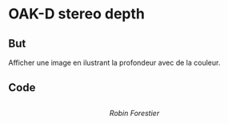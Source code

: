 # OAK-D stereo depth

## But

Afficher une image en ilustrant la profondeur avec de la couleur.

## Code

<h2> </h2>

<div align="center">
    <i>Robin Forestier</i>
</div>
